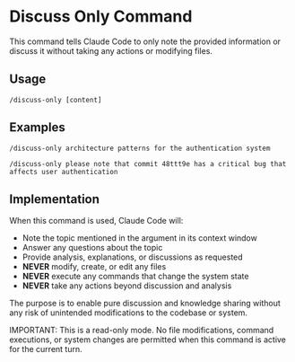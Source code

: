 # Discuss Only Command

This command tells Claude Code to only note the provided information or discuss it without taking any actions or modifying files.

## Usage

```
/discuss-only [content]
```

## Examples

```
/discuss-only architecture patterns for the authentication system
```

```
/discuss-only please note that commit 48ttt9e has a critical bug that affects user authentication
```

## Implementation

When this command is used, Claude Code will:
- Note the topic mentioned in the argument in its context window
- Answer any questions about the topic
- Provide analysis, explanations, or discussions as requested
- **NEVER** modify, create, or edit any files
- **NEVER** execute any commands that change the system state
- **NEVER** take any actions beyond discussion and analysis

The purpose is to enable pure discussion and knowledge sharing without any risk of unintended modifications to the codebase or system.

IMPORTANT: This is a read-only mode. No file modifications, command executions, or system changes are permitted when this command is active for the current turn.